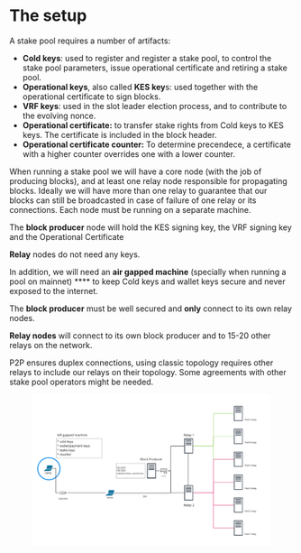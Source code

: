 # The setup

A stake pool requires a number of artifacts:&#x20;

* **Cold keys**: used to register and register a stake pool,  to control the stake pool parameters, issue operational certificate and  retiring a stake pool.
* **Operational keys**, also called **KES key**s: used together with the operational certificate to sign blocks.
* **VRF keys**: used in the slot leader election process, and to contribute to the evolving nonce.&#x20;
* **Operational certificate:** to transfer stake rights from Cold keys to KES keys. The certificate is included in the block header.&#x20;
* **Operational certificate counter:** To determine precendece, a certificate with a higher counter overrides one with a lower counter.&#x20;

When running a stake pool we will have a core node (with the job of producing blocks), and at least one relay node responsible for propagating blocks.  Ideally we will have more than one relay to guarantee that our blocks can still be broadcasted in case of failure of one relay or its connections. Each node must be running on a separate machine.&#x20;

The **block producer** node will hold the KES signing key, the VRF signing key and the Operational Certificate

**Relay** nodes do not need any keys.&#x20;

In addition, we will need an **air gapped machine** (specially when running a pool on mainnet) **** to keep Cold keys and wallet keys secure and never exposed to the internet.&#x20;

The **block producer** must be well secured and **only** connect to its own relay nodes.&#x20;

**Relay nodes** will connect to its own block producer and to 15-20 other relays on the network.&#x20;

P2P ensures duplex connections, using classic topology requires other relays to include our relays on their topology. Some agreements with other stake pool operators might be needed.&#x20;

<figure><img src="../.gitbook/assets/Screen Shot 2023-02-24 at 12.33.39.png" alt=""><figcaption></figcaption></figure>
